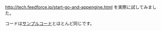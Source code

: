 http://tech.feedforce.jp/start-go-and-appengine.html を実際に試してみました。

コードは[サンプルコード](https://github.com/a-know/star_checker)とほとんど同じです。
